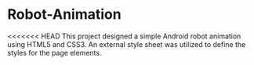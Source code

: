 # Robot-Animation

<<<<<<< HEAD
This project designed a simple Android robot animation using HTML5 and CSS3. An
external style sheet was utilized to define the styles for the page elements.
